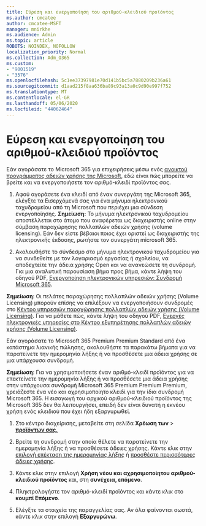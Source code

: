 ```yaml
---
title: Εύρεση και ενεργοποίηση του αριθμού-κλειδιού προϊόντος
ms.author: cmcatee
author: cmcatee-MSFT
manager: mnirkhe
ms.audience: Admin
ms.topic: article
ROBOTS: NOINDEX, NOFOLLOW
localization_priority: Normal
ms.collection: Adm_O365
ms.custom:
- "9001519"
- "3576"
ms.openlocfilehash: 5c1ee37397981e70d141b5bc5a7880209b236a61
ms.sourcegitcommit: d1aad215f8aa636ba89c93a13a0c9d90e997f752
ms.translationtype: MT
ms.contentlocale: el-GR
ms.lasthandoff: 05/06/2020
ms.locfileid: "44062464"
---
```

# <a name="find-and-activate-my-product-key"></a>Εύρεση και ενεργοποίηση του αριθμού-κλειδιού προϊόντος

Εάν αγοράσατε το Microsoft 365 για επιχειρήσεις μέσω ενός [ανοικτού προγράμματος αδειών χρήσης της Microsoft](https://go.microsoft.com/fwlink/p/?LinkID=613298), εδώ είναι πώς μπορείτε να βρείτε και να ενεργοποιήσετε τον αριθμό-κλειδί προϊόντος σας.

1. Αφού αγοράσετε ένα κλειδί από έναν συνεργάτη της Microsoft 365, ελέγξτε τα Εισερχόμενά σας για ένα μήνυμα ηλεκτρονικού ταχυδρομείου από τη Microsoft που περιέχει μια σύνδεση ενεργοποίησης.  **Σημείωση:** Το μήνυμα ηλεκτρονικού ταχυδρομείου αποστέλλεται στο άτομο που αναφέρεται ως διαχειριστής online στην σύμβαση παραχώρησης πολλαπλών αδειών χρήσης (volume licensing).  Εάν δεν είστε βέβαιοι ποιος έχει οριστεί ως διαχειριστής της ηλεκτρονικής έκδοσης, ρωτήστε τον συνεργάτη microsoft 365.

2. Ακολουθήστε το σύνδεσμο στο μήνυμα ηλεκτρονικού ταχυδρομείου για να συνδεθείτε με τον λογαριασμό εργασίας ή σχολείου, να αποδεχτείτε την άδεια χρήσης Open και να ανανεώσετε τη συνδρομή.  Για μια αναλυτική παρουσίαση βήμα προς βήμα, κάντε λήψη του οδηγού PDF, [Ενεργοποίηση ηλεκτρονικών υπηρεσιών: Συνδρομή Microsoft 365](https://go.microsoft.com/fwlink/p/?LinkId=618100). 

**Σημείωση**: Οι πελάτες παραχώρησης πολλαπλών αδειών χρήσης (Volume Licensing) μπορούν επίσης να επιλέξουν να ενεργοποιήσουν συνδρομές στο [Κέντρο υπηρεσιών παραχώρησης πολλαπλών αδειών χρήσης (Volume Licensing)](https://go.microsoft.com/fwlink/p/?LinkID=282016).  Για να μάθετε πώς, κάντε λήψη του οδηγού PDF, [Ενεργές ηλεκτρονικές υπηρεσίες στο Κέντρο εξυπηρέτησης πολλαπλών αδειών χρήσης (Volume Licensing)](https://go.microsoft.com/fwlink/p/?LinkId=618096).

Εάν αγοράσατε το Microsoft 365 Premium Premium Standard από ένα κατάστημα λιανικής πώλησης, ακολουθήστε τα παρακάτω βήματα για να παρατείνετε την ημερομηνία λήξης ή να προσθέσετε μια άδεια χρήσης σε μια υπάρχουσα συνδρομή.

**Σημείωση**: Για να χρησιμοποιήσετε έναν αριθμό-κλειδί προϊόντος για να επεκτείνετε την ημερομηνία λήξης ή να προσθέσετε μια άδεια χρήσης στην υπάρχουσα συνδρομή Microsoft 365 Premium Premium Premium, χρειάζεστε ένα νέο και αχρησιμοποίητο κλειδί για την ίδια συνδρομή Microsoft 365.  Η εισαγωγή του αρχικού αριθμού-κλειδιού προϊόντος της Microsoft 365 δεν θα λειτουργήσει, επειδή δεν είναι δυνατή η εκνέου χρήση ενός κλειδιού που έχει ήδη εξαργυρωθεί.

1. Στο κέντρο διαχείρισης, μεταβείτε στη σελίδα **Χρέωση των** > **[προϊόντων σας.](https://go.microsoft.com/fwlink/p/?linkid=842054)**

2. Βρείτε τη συνδρομή στην οποία θέλετε να παρατείνετε την ημερομηνία λήξης ή να προσθέσετε άδειες χρήσης.  Κάντε κλικ στην [επιλογή επέκταση της ημερομηνίας λήξης](https://go.microsoft.com/fwlink/p/?linkid=842054) ή [προσθέστε περισσότερες άδειες χρήσης](https://go.microsoft.com/fwlink/p/?linkid=842054).

3. Κάντε κλικ στην επιλογή **Χρήση νέου και αχρησιμοποίητου αριθμού-κλειδιού προϊόντος** και, στη **συνέχεια, επόμενο**.

4. Πληκτρολογήστε τον αριθμό-κλειδί προϊόντος και κάντε κλικ στο **κουμπί Επόμενο**.

5. Ελέγξτε τα στοιχεία της παραγγελίας σας.  Αν όλα φαίνονται σωστά, κάντε κλικ στην επιλογή **Εξαργυρώνω**.
